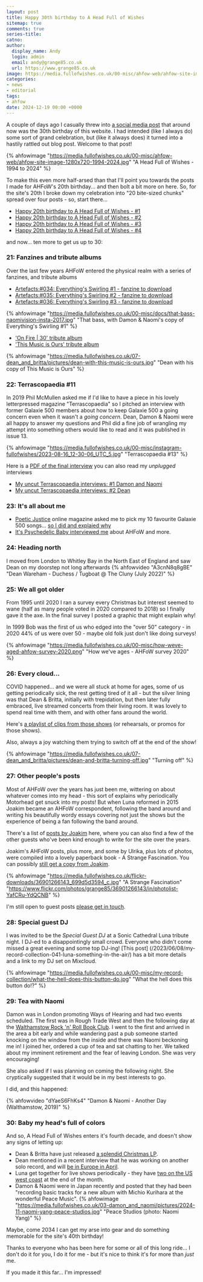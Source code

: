 ```yaml
---
layout: post
title: Happy 30th birthday to A Head Full of Wishes
sitemap: true
comments: true
series-title:
catno:
author:
  display_name: Andy
  login: admin
  email: andy@grange85.co.uk
  url: https://www.grange85.co.uk
image: https://media.fullofwishes.co.uk/00-misc/ahfow-web/ahfow-site-image-1280x720-1994-2024.jpg
categories:
- news
- editorial
tags:
- ahfow
date: 2024-12-19 00:00 +0000
---
```

A couple of days ago I casually threw into [a social media post](https://bsky.app/profile/did:plc:3zd24yzhk54uxdb53wvfjidu/post/3ldhiz33c2225) that around now was the 30th birthday of this website. I had intended (like I always do) some sort of grand celebration, but (like it always does) it turned into a hastily rattled out blog post. Welcome to that post!

{% ahfowimage "https://media.fullofwishes.co.uk/00-misc/ahfow-web/ahfow-site-image-1280x720-1994-2024.jpg" "A Head Full of Wishes - 1994 to 2024" %}

To make this even more half-arsed than that I'll point you towards the posts I made for AHFoW's 20th birthday... and then bolt a bit more on here. So, for the site's 20th I broke down my celebration into "20 bite-sized chunks" spread over four posts - so, start there...

 - [Happy 20th birthday to A Head Full of Wishes - #1](/2014/12/04/happy-20th-birthday-head-full-wishes-1/)
 - [Happy 20th birthday to A Head Full of Wishes - #2](/2014/12/07/happy-20th-birthday-head-full-wishes-2/)
 - [Happy 20th birthday to A Head Full of Wishes - #3](/2014/12/10/happy-20th-birthday-head-full-wishes-3/)
 - [Happy 20th birthday to A Head Full of Wishes - #4](/2014/12/13/happy-20th-birthday-head-full-wishes-4/)

and now... ten more to get us up to 30:

### 21: Fanzines and tribute albums
Over the last few years AHFoW entered the physical realm with a series of fanzines, and tribute albums
 - [Artefacts:#034: Everything's Swirling #1 - fanzine to download](/2021/06/04/artefacts-034-everything-s-swirling-1-fanzine-to-download/)
 - [Artefacts:#035: Everything's Swirling #2 - fanzine to download](/2023/04/05/artefacts-035-everything-s-swirling-2-fanzine-to-download/)
 - [Artefacts:#036: Everything's Swirling #3 - fanzine to download](/2023/10/11/artefacts-036-everything-s-swirling-3-fanzine-to-download/)

{% ahfowimage "https://media.fullofwishes.co.uk/00-misc/docs/that-bass-naomivision-insta-2017.jpg" "That bass, with Damon & Naomi's copy of Everything's Swirling #1" %}

 - ['On Fire \| 30' tribute album](https://aheadfullofwishes.bandcamp.com/album/on-fire-30)
 - ['This Music is Ours' tribute album](https://aheadfullofwishes.bandcamp.com/album/this-music-is-ours)

{% ahfowimage "https://media.fullofwishes.co.uk/07-dean_and_britta/pictures/dean-with-this-music-is-ours.jpg" "Dean with his copy of This Music is Ours" %}


### 22: Terrascopaedia #11
In 2019 Phil McMullen asked me if I'd like to have a piece in his lovely letterpressed magazine "Terrascopaedia" so I pitched an interview with former Galaxie 500 members about how to keep Galaxie 500 a going concern even when it wasn't a _going concern_. Dean, Damon & Naomi were all happy to answer my questions and Phil did a fine job of wrangling my attempt into something others would like to read and it was published in issue 13.

{% ahfowimage "https://media.fullofwishes.co.uk/00-misc/instagram-fullofwishes/2023-08-16_12-30-06_UTC_5.jpg" "Terrascopaedia #13" %}

Here is a [PDF of the final interview](https://media.fullofwishes.co.uk/01-galaxie_500/docs/galaxie-500-terrascopaedia-13.pdf) you can also read my _unplugged_ interviews

 - [My uncut Terrascopaedia interviews: #1 Damon and Naomi](/2024/05/01/my-uncut-terrascopaedia-interviews-1-damon-and-naomi/)
 - [My uncut Terrascopaedia interviews: #2 Dean](/2024/05/03/my-uncut-terrascopaedia-interviews-2-dean/)


### 23: It's all about me
 - [Poetic Justice](https://poeticjusticemagazine.com) online magazine asked me to pick my 10 favourite Galaxie 500 songs... [so I did and explaied why](https://poeticjusticemagazine.com/2022/10/04/a-head-full-of-wishes-top-10-galaxie-500-songs/)
 - [It's Psychedelic Baby interviewed me](https://www.psychedelicbabymag.com/2017/12/an-interview-with-andy-aldridge.html) about AHFoW and more.

### 24: Heading north
I moved from London to Whitley Bay in the North East of England and saw Dean on my doorstep not long afterwards
{% ahfowvideo "A3cnN8q8gBE" "Dean Wareham - Duchess / Tugboat @ The Cluny (July 2022)" %}

### 25: We all got older
From 1995 until 2020 I ran a survey every Christmas but interest seemed to wane (half as many people voted in 2020 compared to 2018) so I finally gave it the axe. In the final survey I posted a graphic that might explain why!

In 1999 Bob was the first of us who edged into the "over 50" category - in 2020 44% of us were over 50 - maybe old folk just don't like doing surveys!

{% ahfowimage "https://media.fullofwishes.co.uk/00-misc/how-weve-aged-ahfow-survey-2020.png" "How we've ages - AHFoW survey 2020" %}

### 26: Every cloud...
COVID happened... and we were all stuck at home for ages, some of us getting periodically sick, the rest getting tired of it all - but the silver lining was that Dean & Britta, initially with trepidation, but then later fully embraced, live streamed concerts from their living room. It was lovely to spend real time with them, and with other fans around the world. 

Here's [a playlist of clips from those shows](https://www.youtube.com/playlist?list=PLVUlJ8-T7PGaHT7kFoKYnihyXtiugNoh-) (or rehearsals, or promos for those shows).

Also, always a joy watching them trying to switch off at the end of the show!

{% ahfowimage "https://media.fullofwishes.co.uk/07-dean_and_britta/pictures/dean-and-britta-turning-off.jpg" "Turning off" %}


### 27: Other people's posts
Most of AHFoW over the years has just been me, wittering on about whatever comes into my head - this sort of explains why periodically Motorhead get snuck into my posts! But when Luna reformed in 2015 Joakim became an AHFoW correspondent, following the band around and writing his beautifully wordy essays covering not just the shows but the experience of being a fan following the band around.

There's a list of [posts by Joakim](/authors/) here, where you can also find a few of the other guests who've been kind enough to write for the site over the years.

Joakim's AHFoW posts, plus more, and some by Ulrika, plus lots of photos, were compiled into a lovely paperback book - A Strange Fascination. You can possibly [still get a copy from Joakim](https://www.facebook.com/astrangefascination/).

{% ahfowimage "https://media.fullofwishes.co.uk/flickr-downloads/36901266143_699d5d3594_c.jpg" "A Strange Fascination" "https://www.flickr.com/photos/grange85/36901266143/in/photolist-YafCRu-YdQCNB" %}

I'm still open to guest posts [please get in touch](/about/).

### 28: Special guest DJ
I was invited to be the _Special Guest DJ_ at a Sonic Cathedral Luna tribute night. I DJ-ed to a disappointingly small crowd. Everyone who didn't come missed a great evening and some top DJ-ing! [This post] (/2023/06/08/my-record-collection-041-luna-something-in-the-air/) has a bit more details and a link to my DJ set on Mixcloud.

{% ahfowimage "https://media.fullofwishes.co.uk/00-misc/my-record-collection/what-the-hell-does-this-button-do.jpg" "What the hell does this button do!?" %}

### 29: Tea with Naomi
Damon was in London promoting Ways of Hearing and had two events scheduled. The first was in Rough Trade West and then the following day at the [Walthamstow Rock 'n' Roll Book Club](https://rocknrollbookclub.co.uk/). I went to the first and arrived in the area a bit early and while wandering past a pub someone started knocking on the window from the inside and there was Naomi beckoning me in! I joined her, ordered a cup of tea and sat chatting to her. We talked about my imminent retirement and the fear of leaving London. She was very encouraging! 

She also asked if I was planning on coming the following night. She cryptically suggested that it would be in my best interests to go.

I did, and this happened:

{% ahfowvideo "dYaeS6FhKs4" "Damon & Naomi - Another Day (Walthamstow, 2019)" %}

### 30: Baby my head's full of colors
And so, A Head Full of Wishes enters it's fourth decade, and doesn't show any signs of letting up:

- Dean & Britta have just released [a splendid Christmas LP](/2024/12/02/my-record-collection-r11-dean-britta-sonic-boom-a-peace-of-us/).
- Dean mentioned in a recent interview that he was working on another solo record, and will [be in Europe in April](/database/dean-and-britta/shows/2025/).
- Luna get together for live shows periodically - they have [two on the US west coast](/database/luna/shows/2024/) at the end of the month.
- Damon & Naomi were in Japan recently and posted that they had been "recording basic tracks for a new album with Michio Kurihara at the wonderful Peace Music".
{% ahfowimage "https://media.fullofwishes.co.uk/03-damon_and_naomi/pictures/2024-11-naomi-yang-peace-studios.jpg" "Peace Studios (photo: Naomi Yang)" %}

Maybe, come 2034 I can get my arse into gear and do something memorable for the site's 40th birthday! 

Thanks to everyone who has been here for some or all of this long ride... I don't do it for you, I do it for me - but it's nice to think it's for more than _just_ me. 

If you made it this far... I'm impressed!
